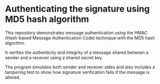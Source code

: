 # Authenticating the signature using MD5 hash algorithm

This repository demonstrates message authentication using the HMAC (Hash-based Message Authentication Code) technique with the MD5 hash algorithm.

It verifies the authenticity and integrity of a message shared between a sender and a receiver using a shared secret key.

The program simulates both sender and receiver sides and also includes a tampering test to show how signature verification fails if the message is altered.
